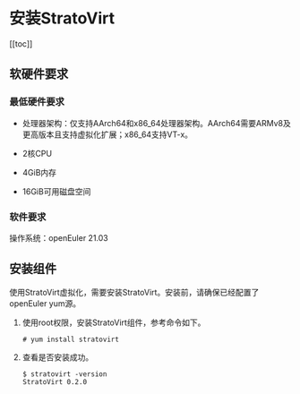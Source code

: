 # 安装StratoVirt

[[toc]]

## 软硬件要求

### 最低硬件要求

- 处理器架构：仅支持AArch64和x86_64处理器架构。AArch64需要ARMv8及更高版本且支持虚拟化扩展；x86_64支持VT-x。

- 2核CPU
- 4GiB内存
- 16GiB可用磁盘空间

### 软件要求

操作系统：openEuler 21.03



## 安装组件

使用StratoVirt虚拟化，需要安装StratoVirt。安装前，请确保已经配置了openEuler yum源。

1. 使用root权限，安装StratoVirt组件，参考命令如下。

   ```
   # yum install stratovirt
   ```

   

2. 查看是否安装成功。

   ```
   $ stratovirt -version
   StratoVirt 0.2.0
   ```


